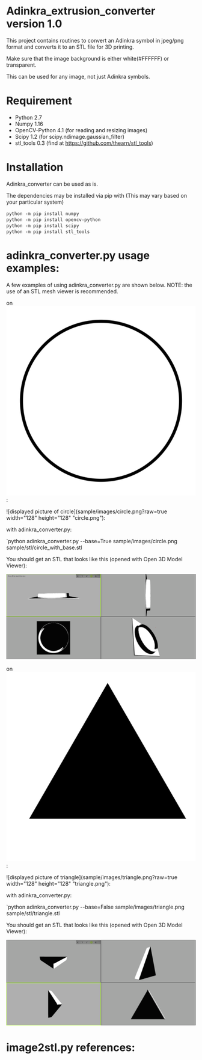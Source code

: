 # Adinkra_extrusion_converter version 1.0
This project contains routines to convert an Adinkra symbol in jpeg/png format and converts it to an STL file for 3D printing.

Make sure that the image background is either white(#FFFFFF) or transparent.

This can be used for any image, not just Adinkra symbols.

# Requirement
 - Python 2.7
 - Numpy 1.16
 - OpenCV-Python 4.1 (for reading and resizing images)
 - Scipy 1.2 (for scipy.ndimage.gaussian_filter)
 - stl_tools 0.3 (find at https://github.com/thearn/stl_tools)

# Installation
Adinkra_converter can be used as is.

The dependencies may be installed via pip with (This may vary based on your particular system)
```
python -m pip install numpy
python -m pip install opencv-python
python -m pip install scipy
python -m pip install stl_tools
```

# adinkra_converter.py usage examples:
A few examples of using adinkra_converter.py are shown below.
NOTE: the use of an STL mesh viewer is recommended.


on ![an image on a circle](sample/images/circle.png "circle.png"):

![displayed picture of circle](sample/images/circle.png?raw=true width="128" height="128" "circle.png"):


with adinkra_converter.py:

`python adinkra_converter.py --base=True sample/images/circle.png sample/stl/circle_with_base.stl


You should get an STL that looks like this (opened with Open 3D Model Viewer):

![circle mesh with base](doc/figures/circle_with_base.png?raw=true "circle mesh with base")


on ![an image of a triangle](sample/images/triangle.png "triangle.png"):

![displayed picture of triangle](sample/images/triangle.png?raw=true width="128" height="128" "triangle.png"):

with adinkra_converter.py:

`python adinkra_converter.py --base=False sample/images/triangle.png sample/stl/triangle.stl

You should get an STL that looks like this (opened with Open 3D Model Viewer):

![triangle mesh with no base](doc/figures/triangle_no_base.png "triangle mesh with no base")


# image2stl.py references:
